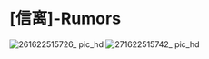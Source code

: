 # [信离]-Rumors
![261622515726_ pic_hd](https://user-images.githubusercontent.com/85145497/120260255-1cf50700-c2c8-11eb-89e5-4a6bbc9dfa97.jpg)
![271622515742_ pic_hd](https://user-images.githubusercontent.com/85145497/120260264-1feff780-c2c8-11eb-8e5f-87d68a4ec0c6.jpg)

